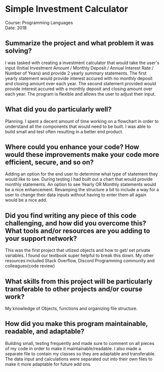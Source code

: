 <h1>Simple Investment Calculator</h1>
Course: Programming Languages <br />
Date: 2018

<h2>Summarize the project and what problem it was solving?</h2>
<p> I was tasked with creating a investment calculator that would take the user's input (Initial Investment Amount / Monthly Deposit / Annual Interest Rate / Number of Years) and provide 2 yearly summary statements. The first yearly statement would provide interest accured with no monthly deposit and closing amount over each year. The second statement provided would provide interest accured with a monthly deposit and closing amount over each year. The program is flexible and allows the user to adjust their input.</p>

<h2> What did you do particularly well?</h2>
<p>Planning. I spent a decent amount of time working on a flowchart in order to understand all the components that would need to be built. I was able to build small and test often resulting in a better end product.</p>

<h2>Where could you enhance your code? How would these improvements make your code more efficient, secure, and so on?</h2>
<p> Adding an option for the end user to determine what type of statement they would like to see. During testing I had built out a chart that would provide monthly statements. An option to see Yearly OR Monthly statements would be a nice enhancement. Revamping the structure a bit to include a way for a user to change their data inputs without having to enter them all again would be a nice add.</p>

<h2>Did you find writing any piece of this code challenging, and how did you overcome this? What tools and/or resources are you adding to your support network?</h2>
<p>This was the first project that utlized objects and how to get/ set private variables. I found our textbook super helpful to break this down. My other resources included Stack Overflow, Discord Programming community and colleagues(code review) </p>

<h2>What skills from this project will be particularly transferable to other projects and/or course work?</h2>
<p>My knowledge of Objects, functions and organizing file structure.</p>

<h2>How did you make this program maintainable, readable, and adaptable?</h2>
<p>Building small, testing frequently and made sure to comment on all pieces of my code in order to make it maintainable/readable. I also made a separate file to contain my classes so they are adaptable and transferable. The data input and calculations were separated out into their own files to make it more adaptable for future add ons.</p>







